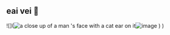 ## eai vei 🤞
![](<img src="https://media1.tenor.com/m/pXbU7RAcQ4MAAAAC/kawaii-kanye-west.gif" alt="a close up of a man &#39;s face with a cat ear on it"/>![image](https://github.com/user-attachments/assets/f5208b0c-87af-418d-907e-51ef39641ca8)
)
)
